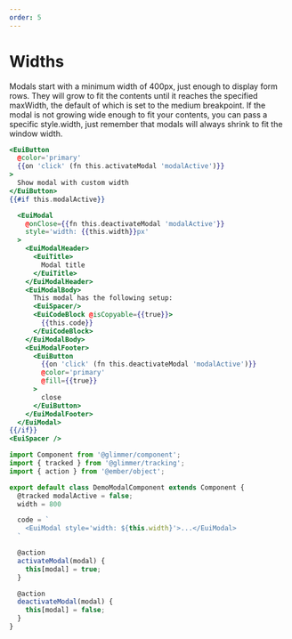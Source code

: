 ```yaml
---
order: 5
---
```


# Widths

<EuiText>
  Modals start with a minimum width of 400px, just enough to display form rows.
  They will grow to fit the contents until it reaches the specified maxWidth,
  the default of which is set to the medium breakpoint. If the modal is not
  growing wide enough to fit your contents, you can pass a specific style.width,
  just remember that modals will always shrink to fit the window width.
</EuiText>

```hbs template
<EuiButton
  @color='primary'
  {{on 'click' (fn this.activateModal 'modalActive')}}
>
  Show modal with custom width
</EuiButton>
{{#if this.modalActive}}

  <EuiModal
    @onClose={{fn this.deactivateModal 'modalActive'}}
    style='width: {{this.width}}px'
  >
    <EuiModalHeader>
      <EuiTitle>
        Modal title
      </EuiTitle>
    </EuiModalHeader>
    <EuiModalBody>
      This modal has the following setup:
      <EuiSpacer/>
      <EuiCodeBlock @isCopyable={{true}}>
        {{this.code}}
      </EuiCodeBlock>
    </EuiModalBody>
    <EuiModalFooter>
      <EuiButton
        {{on 'click' (fn this.deactivateModal 'modalActive')}}
        @color='primary'
        @fill={{true}}
      >
        close
      </EuiButton>
    </EuiModalFooter>
  </EuiModal>
{{/if}}
<EuiSpacer />
```

```js component
import Component from '@glimmer/component';
import { tracked } from '@glimmer/tracking';
import { action } from '@ember/object';

export default class DemoModalComponent extends Component {
  @tracked modalActive = false;
  width = 800

  code = `
    <EuiModal style='width: ${this.width}'>...</EuiModal>
  `

  @action
  activateModal(modal) {
    this[modal] = true;
  }

  @action
  deactivateModal(modal) {
    this[modal] = false;
  }
}
```

